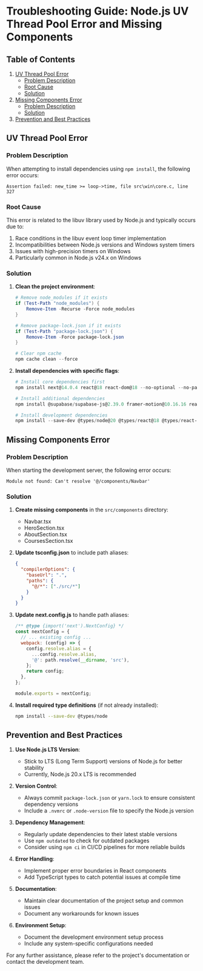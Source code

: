# Troubleshooting Guide: Node.js UV Thread Pool Error and Missing Components

## Table of Contents
1. [UV Thread Pool Error](#uv-thread-pool-error)
   - [Problem Description](#problem-description)
   - [Root Cause](#root-cause)
   - [Solution](#solution)
2. [Missing Components Error](#missing-components-error)
   - [Problem Description](#problem-description-1)
   - [Solution](#solution-1)
3. [Prevention and Best Practices](#prevention-and-best-practices)

## UV Thread Pool Error

### Problem Description
When attempting to install dependencies using `npm install`, the following error occurs:
```
Assertion failed: new_time >= loop->time, file src\win\core.c, line 327
```

### Root Cause
This error is related to the libuv library used by Node.js and typically occurs due to:
1. Race conditions in the libuv event loop timer implementation
2. Incompatibilities between Node.js versions and Windows system timers
3. Issues with high-precision timers on Windows
4. Particularly common in Node.js v24.x on Windows

### Solution
1. **Clean the project environment**:
   ```powershell
   # Remove node_modules if it exists
   if (Test-Path "node_modules") {
       Remove-Item -Recurse -Force node_modules
   }
   
   # Remove package-lock.json if it exists
   if (Test-Path "package-lock.json") {
       Remove-Item -Force package-lock.json
   }
   
   # Clear npm cache
   npm cache clean --force
   ```

2. **Install dependencies with specific flags**:
   ```powershell
   # Install core dependencies first
   npm install next@14.0.4 react@18 react-dom@18 --no-optional --no-package-lock --no-audit --no-fund
   
   # Install additional dependencies
   npm install @supabase/supabase-js@2.39.0 framer-motion@10.16.16 react-icons@4.12.0 --no-optional --no-package-lock --no-audit --no-fund
   
   # Install development dependencies
   npm install --save-dev @types/node@20 @types/react@18 @types/react-dom@18 autoprefixer@10.0.1 eslint@8 eslint-config-next@14.0.4 postcss@8 tailwindcss@3.3.0 typescript@5 --no-optional --no-package-lock --no-audit --no-fund
   ```

## Missing Components Error

### Problem Description
When starting the development server, the following error occurs:
```
Module not found: Can't resolve '@/components/Navbar'
```

### Solution
1. **Create missing components** in the `src/components` directory:
   - Navbar.tsx
   - HeroSection.tsx
   - AboutSection.tsx
   - CoursesSection.tsx

2. **Update tsconfig.json** to include path aliases:
   ```json
   {
     "compilerOptions": {
       "baseUrl": ".",
       "paths": {
         "@/*": ["./src/*"]
       }
     }
   }
   ```

3. **Update next.config.js** to handle path aliases:
   ```javascript
   /** @type {import('next').NextConfig} */
   const nextConfig = {
     // ... existing config ...
     webpack: (config) => {
       config.resolve.alias = {
         ...config.resolve.alias,
         '@': path.resolve(__dirname, 'src'),
       };
       return config;
     },
   };
   
   module.exports = nextConfig;
   ```

4. **Install required type definitions** (if not already installed):
   ```bash
   npm install --save-dev @types/node
   ```

## Prevention and Best Practices

1. **Use Node.js LTS Version**:
   - Stick to LTS (Long Term Support) versions of Node.js for better stability
   - Currently, Node.js 20.x LTS is recommended

2. **Version Control**:
   - Always commit `package-lock.json` or `yarn.lock` to ensure consistent dependency versions
   - Include a `.nvmrc` or `.node-version` file to specify the Node.js version

3. **Dependency Management**:
   - Regularly update dependencies to their latest stable versions
   - Use `npm outdated` to check for outdated packages
   - Consider using `npm ci` in CI/CD pipelines for more reliable builds

4. **Error Handling**:
   - Implement proper error boundaries in React components
   - Add TypeScript types to catch potential issues at compile time

5. **Documentation**:
   - Maintain clear documentation of the project setup and common issues
   - Document any workarounds for known issues

6. **Environment Setup**:
   - Document the development environment setup process
   - Include any system-specific configurations needed

For any further assistance, please refer to the project's documentation or contact the development team.
